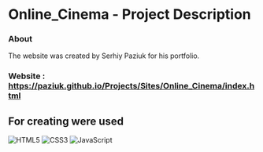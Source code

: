 # Online_Cinema - Project Description <br>

### About <br/>

The website was created by Serhiy Paziuk for his portfolio. <br/>

### Website : https://paziuk.github.io/Projects/Sites/Online_Cinema/index.html  <br/>

## For creating were used <br/>

![HTML5](https://img.shields.io/badge/-HTML5-ffffff?style=for-the-badge&logo=html5)
![CSS3](https://img.shields.io/badge/-CSS3-264de4?style=for-the-badge&logo=css3)
![JavaScript](https://img.shields.io/badge/-JavaScript-ffffff?style=for-the-badge&logo=javascript)
